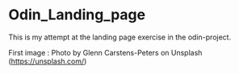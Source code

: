 # Odin_Landing_page
This is my attempt at the landing page exercise in the odin-project.

First image : Photo by Glenn Carstens-Peters on Unsplash (https://unsplash.com/)